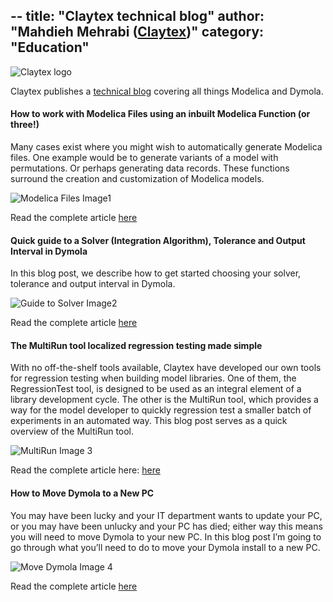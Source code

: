 --
title: "Claytex technical blog"
author: "Mahdieh Mehrabi ([Claytex](https://www.claytex.com/))"
category: "Education"
--

![Claytex logo]( https://www.claytex.com/wp-content/uploads/2022/05/Claytex-TECHNIA-COMPANY-RGB-217-90.png "Claytex logo")

Claytex publishes a [technical blog](https://www.linkedin.com/showcase/our-technical-blog/) covering all things Modelica and Dymola.  

#### How to work with Modelica Files using an inbuilt Modelica Function (or three!)

Many cases exist where you might wish to automatically generate Modelica files. One example would be to generate variants of a model with permutations. Or perhaps generating data records. These functions surround the creation and customization of Modelica models.

![Modelica Files Image1]( https://www.claytex.com/wp-content/uploads/2024/03/1.-Modelica-Function-Calls.png " Modelica Files Image1")

Read the complete article [here]( https://www.claytex.com/tech-blog/how-to-work-with-modelica-files-using-an-inbuilt-modelica-function-or-three/)

#### Quick guide to a Solver (Integration Algorithm), Tolerance and Output Interval in Dymola

In this blog post, we describe how to get started choosing your solver, tolerance and output interval in Dymola.

![Guide to Solver Image2]( https://www.claytex.com/wp-content/uploads/2024/03/2.-Quick-guide-to-a-solver.png " Guide to Solver Image2")

Read the complete article [here]( https://www.claytex.com/tech-blog/quick-guide-to-choosing-a-solver-tolerance-and-output-interval-in-dymola/)

#### The MultiRun tool localized regression testing made simple

With no off-the-shelf tools available, Claytex have developed our own tools for regression testing when building model libraries. One of them, the RegressionTest tool, is designed to be used as an integral element of a library development cycle. The other is the MultiRun tool, which provides a way for the model developer to quickly regression test a smaller batch of experiments in an automated way. This blog post serves as a quick overview of the MultiRun tool.

![MultiRun Image 3]( https://www.claytex.com/wp-content/uploads/2024/03/3.-MultiRun.png "MultiRun Image3")

Read the complete article here: [here]( https://www.claytex.com/tech-blog/the-multirun-tool-localized-regression-testing-made-simple/)

#### How to Move Dymola to a New PC

You may have been lucky and your IT department wants to update your PC, or you may have been unlucky and your PC has died; either way this means you will need to move Dymola to your new PC. In this blog post I’m going to go through what you’ll need to do to move your Dymola install to a new PC. 

![Move Dymola Image 4]( https://www.claytex.com/wp-content/uploads/2024/03/4.-Move-Dymola-to-a-new-PCPC.png "Move Dymola Image4")

Read the complete article [here]( https://www.claytex.com/tech-blog/how-to-move-dymola-to-a-new-pc/)
